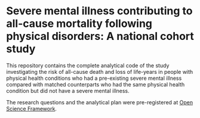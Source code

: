 # Severe mental illness contributing to all-cause mortality following physical disorders: A national cohort study

This repository contains the complete analytical code of the study investigating the risk of all-cause death and loss of life-years in people with physical health conditions who had a pre-existing severe mental illness compared with matched counterparts who had the same physical health condition but did not have a severe mental illness.

The research questions and the analytical plan were pre-registered at <a href="https://osf.io/5gfjv/">Open Science Framework</a>.
